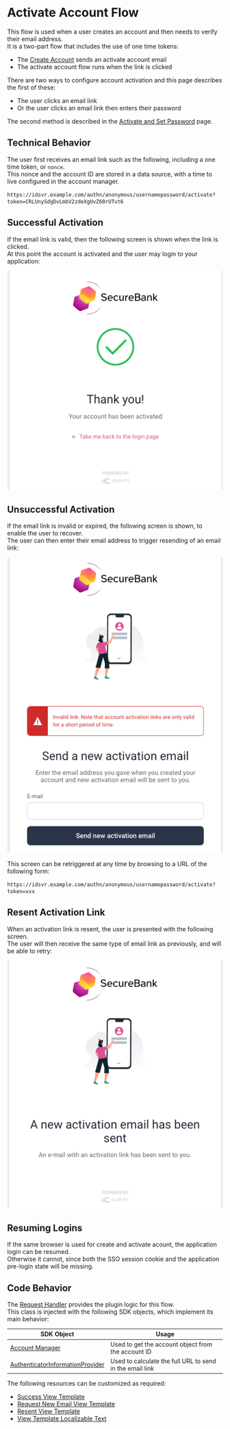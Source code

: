 # Activate Account Flow

This flow is used when a user creates an account and then needs to verify their email address.\
It is a two-part flow that includes the use of one time tokens:

- The [Create Account](create-account.md) sends an activate account email
- The activate account flow runs when the link is clicked

There are two ways to configure account activation and this page describes the first of these:

- The user clicks an email link
- Or the user clicks an email link then enters their password

The second method is described in the [Activate and Set Password](activate-set-password.md) page.

## Technical Behavior

The user first receives an email link such as the following, including a one time token, or `nonce`.\
This nonce and the account ID are stored in a data source, with a time to live configured in the account manager.

```text
https://idsvr.example.com/authn/anonymous/usernamepassword/activate?token=CRLUnySdgDvLmbV2zdeXgUvZ60rUTut6
```

## Successful Activation

If the email link is valid, then the following screen is shown when the link is clicked.\
At this point the account is activated and the user may login to your application:

![Account Verify Success](images/activate-account/account-verify-success.png)

## Unsuccessful Activation

If the email link is invalid or expired, the following screen is shown, to enable the user to recover.\
The user can then enter their email address to trigger resending of an email link:

![Account Verify Failure](images/activate-account/account-verify-failure.png)

This screen can be retriggered at any time by browsing to a URL of the following form:

```text
https://idsvr.example.com/authn/anonymous/usernamepassword/activate?token=xxx
```

## Resent Activation Link

When an activation link is resent, the user is presented with the following screen.\
The user will then receive the same type of email link as previously, and will be able to retry:

![Resent Activation](images/activate-account/resent-activation.png)

## Resuming Logins

If the same browser is used for create and activate acount, the application login can be resumed.\
Otherwise it cannot, since both the SSO session cookie and the application pre-login state will be missing.

## Code Behavior

The [Request Handler](../src/main/java/io/curity/identityserver/plugin/usernamepassword/activateAccount/UsernamePasswordActivateAccountRequestHandler.java) provides the plugin logic for this flow.\
This class is injected with the following SDK objects, which implement its main behavior:

| SDK Object | Usage |
| ---------- | ----- |
| [Account Manager](https://curity.io/docs/idsvr-java-plugin-sdk/latest/se/curity/identityserver/sdk/service/AccountManager.html) | Used to get the account object from the account ID |
| [AuthenticatorInformationProvider](https://curity.io/docs/idsvr-java-plugin-sdk/latest/se/curity/identityserver/sdk/service/authentication/AuthenticatorInformationProvider.html) | Used to calculate the full URL to send in the email link |

The following resources can be customized as required:

- [Success View Template](../src/main/resources/templates/authenticator/username-password-authenticator/account-activation/success.vm)
- [Request New Email View Template](../src/main/resources/templates/authenticator/username-password-authenticator/account-activation/request-new-activation.vm)
- [Resent View Template](../src/main/resources/templates/authenticator/username-password-authenticator/account-activation/resent.vm)
- [View Template Localizable Text](../src/main/resources/messages/en/authenticator/username-password-authenticator/account-activation/messages)
